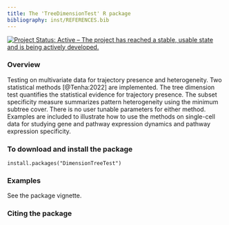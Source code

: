 ```yaml
---
title: The 'TreeDimensionTest' R package
bibliography: inst/REFERENCES.bib
---
```

[![Project Status: Active – The project has reached a stable, usable state and is being actively developed.](https://www.repostatus.org/badges/latest/active.svg)](https://www.repostatus.org/#active)

### Overview

Testing on multivariate data for trajectory presence and heterogeneity. Two statistical methods [@Tenha:2022] are implemented. The tree dimension test quantifies the statistical evidence for trajectory presence. The subset specificity measure summarizes pattern heterogeneity using the minimum subtree cover. There is no user tunable parameters for either method. Examples are included to illustrate how to use the methods on single-cell data for studying gene and pathway expression dynamics and pathway expression specificity.
 
### To download and install the package

```{r}
install.packages("DimensionTreeTest")
```

### Examples

See the package vignette.

### Citing the package

